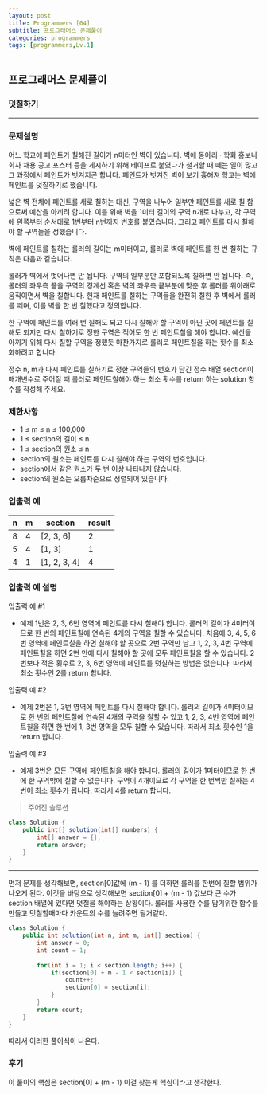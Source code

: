 ```yaml
---
layout: post
title: Programmers [04]
subtitle: 프로그래머스 문제풀이
categories: programmers
tags: [programmers,Lv.1]
---
```


## 프로그래머스 문제풀이 
### 덧칠하기

---

### 문제설명

어느 학교에 페인트가 칠해진 길이가 n미터인 벽이 있습니다. 벽에 동아리 · 학회 홍보나 회사 채용 공고 포스터 등을 게시하기 위해 테이프로 붙였다가 철거할 때 떼는 일이 많고 그 과정에서 페인트가 벗겨지곤 합니다. 페인트가 벗겨진 벽이 보기 흉해져 학교는 벽에 페인트를 덧칠하기로 했습니다.

넓은 벽 전체에 페인트를 새로 칠하는 대신, 구역을 나누어 일부만 페인트를 새로 칠 함으로써 예산을 아끼려 합니다. 이를 위해 벽을 1미터 길이의 구역 n개로 나누고, 각 구역에 왼쪽부터 순서대로 1번부터 n번까지 번호를 붙였습니다. 그리고 페인트를 다시 칠해야 할 구역들을 정했습니다.

벽에 페인트를 칠하는 롤러의 길이는 m미터이고, 롤러로 벽에 페인트를 한 번 칠하는 규칙은 다음과 같습니다.

롤러가 벽에서 벗어나면 안 됩니다.
구역의 일부분만 포함되도록 칠하면 안 됩니다.
즉, 롤러의 좌우측 끝을 구역의 경계선 혹은 벽의 좌우측 끝부분에 맞춘 후 롤러를 위아래로 움직이면서 벽을 칠합니다. 현재 페인트를 칠하는 구역들을 완전히 칠한 후 벽에서 롤러를 떼며, 이를 벽을 한 번 칠했다고 정의합니다.

한 구역에 페인트를 여러 번 칠해도 되고 다시 칠해야 할 구역이 아닌 곳에 페인트를 칠해도 되지만 다시 칠하기로 정한 구역은 적어도 한 번 페인트칠을 해야 합니다. 예산을 아끼기 위해 다시 칠할 구역을 정했듯 마찬가지로 롤러로 페인트칠을 하는 횟수를 최소화하려고 합니다.

정수 n, m과 다시 페인트를 칠하기로 정한 구역들의 번호가 담긴 정수 배열 section이 매개변수로 주어질 때 롤러로 페인트칠해야 하는 최소 횟수를 return 하는 solution 함수를 작성해 주세요.

### 제한사항
* 1 ≤ m ≤ n ≤ 100,000
* 1 ≤ section의 길이 ≤ n
* 1 ≤ section의 원소 ≤ n
* section의 원소는 페인트를 다시 칠해야 하는 구역의 번호입니다.
* section에서 같은 원소가 두 번 이상 나타나지 않습니다.
* section의 원소는 오름차순으로 정렬되어 있습니다.

### 입출력 예

| n | m | section       | result |
|---|---|--------------|--------|
| 8 | 4 | [2, 3, 6]    | 2      |
| 5 | 4 | [1, 3]       | 1      |
| 4 | 1 | [1, 2, 3, 4] | 4      |

### 입출력 예 설명
입출력 예 #1

* 예제 1번은 2, 3, 6번 영역에 페인트를 다시 칠해야 합니다. 롤러의 길이가 4미터이므로 한 번의 페인트칠에 연속된 4개의 구역을 칠할 수 있습니다. 처음에 3, 4, 5, 6번 영역에 페인트칠을 하면 칠해야 할 곳으로 2번 구역만 남고 1, 2, 3, 4번 구역에 페인트칠을 하면 2번 만에 다시 칠해야 할 곳에 모두 페인트칠을 할 수 있습니다.
2번보다 적은 횟수로 2, 3, 6번 영역에 페인트를 덧칠하는 방법은 없습니다. 따라서 최소 횟수인 2를 return 합니다.

입출력 예 #2

* 예제 2번은 1, 3번 영역에 페인트를 다시 칠해야 합니다. 롤러의 길이가 4미터이므로 한 번의 페인트칠에 연속된 4개의 구역을 칠할 수 있고 1, 2, 3, 4번 영역에 페인트칠을 하면 한 번에 1, 3번 영역을 모두 칠할 수 있습니다.
따라서 최소 횟수인 1을 return 합니다.

입출력 예 #3
* 예제 3번은 모든 구역에 페인트칠을 해야 합니다. 롤러의 길이가 1미터이므로 한 번에 한 구역밖에 칠할 수 없습니다. 구역이 4개이므로 각 구역을 한 번씩만 칠하는 4번이 최소 횟수가 됩니다.
따라서 4를 return 합니다.


> 주어진 솔루션 

```java
class Solution {
    public int[] solution(int[] numbers) {
        int[] answer = {};
        return answer;
    }
}
```

---

먼저 문제를 생각해보면, section[0]값에 (m - 1) 를 더하면 롤러를 한번에 칠할 범위가 나오게 된다.
이것을 바탕으로 생각해보면 section[0] + (m - 1) 값보다 큰 수가 section 배열에 있다면 덧칠을 해야하는 상황이다.
롤러를 사용한 수를 담기위한 함수를 만들고 덧칠할때마다 카운트의 수를 늘려주면 될거같다.

```java 
class Solution {
    public int solution(int n, int m, int[] section) {
        int answer = 0;
        int count = 1;
        
        for(int i = 1; i < section.length; i++) {
            if(section[0] + m - 1 < section[i]) {
                count++;
                section[0] = section[i];
            }
        }
        return count;
    }
}
```
따라서 이러한 풀이식이 나온다.

### 후기
이 풀이의 핵심은 section[0] + (m - 1) 이걸 찾는게 핵심이라고 생각한다.  
